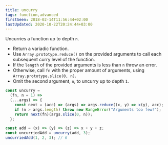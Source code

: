 ```yaml
---
title: uncurry
tags: function,advanced
firstSeen: 2018-02-14T11:56:44+02:00
lastUpdated: 2020-10-22T20:24:44+03:00
---
```


Uncurries a function up to depth `n`.

- Return a variadic function.
- Use `Array.prototype.reduce()` on the provided arguments to call each subsequent curry level of the function.
- If the `length` of the provided arguments is less than `n` throw an error.
- Otherwise, call `fn` with the proper amount of arguments, using `Array.prototype.slice(0, n)`.
- Omit the second argument, `n`, to uncurry up to depth `1`.

```js
const uncurry =
  (fn, n = 1) =>
  (...args) => {
    const next = (acc) => (args) => args.reduce((x, y) => x(y), acc);
    if (n > args.length) throw new RangeError("Arguments too few!");
    return next(fn)(args.slice(0, n));
  };
```

```js
const add = (x) => (y) => (z) => x + y + z;
const uncurriedAdd = uncurry(add, 3);
uncurriedAdd(1, 2, 3); // 6
```
